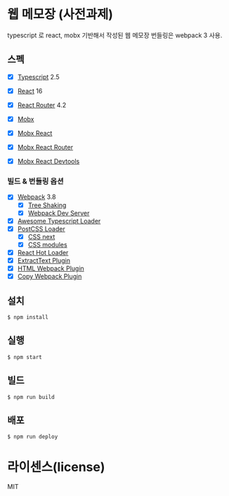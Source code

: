 # 웹 메모장 (사전과제)

typescript 로 react, mobx 기반해서 작성된 웹 메모장
번들링은 webpack 3 사용.


## 스펙

- [x] [Typescript](https://www.typescriptlang.org/) 2.5
- [x] [React](https://facebook.github.io/react/) 16
- [x] [React Router](https://github.com/ReactTraining/react-router) 4.2
- [x] [Mobx](https://github.com/mobxjs/mobx)
- [x] [Mobx React](https://github.com/mobxjs/mobx-react)
- [x] [Mobx React Router](https://github.com/alisd23/mobx-react-router/)
- [x] [Mobx React Devtools](https://github.com/mobxjs/mobx-react-devtools)


### 빌드 & 번들링 옵션

- [x] [Webpack](https://webpack.github.io) 3.8
  - [x] [Tree Shaking](https://webpack.js.org/guides/tree-shaking/)
  - [x] [Webpack Dev Server](https://github.com/webpack/webpack-dev-server)
- [x] [Awesome Typescript Loader](https://github.com/s-panferov/awesome-typescript-loader)
- [x] [PostCSS Loader](https://github.com/postcss/postcss-loader)
  - [x] [CSS next](https://github.com/MoOx/postcss-cssnext)
  - [x] [CSS modules](https://github.com/css-modules/css-modules)
- [x] [React Hot Loader](https://github.com/gaearon/react-hot-loader)
- [x] [ExtractText Plugin](https://github.com/webpack/extract-text-webpack-plugin)
- [x] [HTML Webpack Plugin](https://github.com/ampedandwired/html-webpack-plugin)
- [x] [Copy Webpack Plugin](https://github.com/webpack-contrib/copy-webpack-plugin)

## 설치

```
$ npm install
```

## 실행

```
$ npm start
```

## 빌드

```
$ npm run build
```

## 배포
```
$ npm run deploy
```

# 라이센스(license)

MIT
